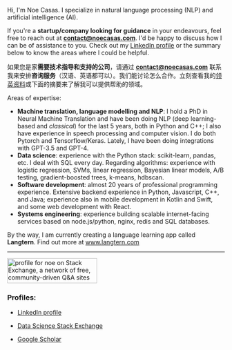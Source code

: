 Hi, I'm Noe Casas. I specialize in natural language processing (NLP) and artificial intelligence (AI).

If you're a **startup/company looking for guidance** in your endeavours, feel free to reach out at **contact@noecasas.com**. I'd be happy to discuss how I can be of assistance to you. Check out my [LinkedIn profile][1] or the summary below to know the areas where I could be helpful.

如果您是家**需要技术指导和支持的公司**，请通过 **contact@noecasas.com** 联系我来安排**咨询服务**（汉语、英语都可以）。我们能讨论怎么合作。立刻查看我的[领英资料](https://www.linkedin.com/in/noecasas/?locale=zh_CN)或下面的摘要来了解我可以提供帮助的领域。

Areas of expertise:
- **Machine translation, language modelling and NLP**: I hold a PhD in Neural Machine Translation and have been doing NLP (deep learning-based and _classical_) for the last 5 years, both in Python and C++; I also have experience in speech processing and computer vision. I do both Pytorch and Tensorflow/Keras. Lately, I have been doing integrations with GPT-3.5 and GPT-4.
- **Data science**: experience with the Python stack: scikit-learn, pandas, etc. I deal with SQL every day. Regarding algorithms: experience with logistic regression, SVMs, linear regression, Bayesian linear models, A/B testing, gradient-boosted trees, k-means, hdbscan.
- **Software development**: almost 20 years of professional programming experience. Extensive backend experience in Python, Javascript, C++, and Java; experience also in mobile development in Kotlin and Swift, and some web development with React. 
- **Systems engineering**: experience building scalable internet-facing services based on node.js/python, nginx, redis and SQL databases.


By the way, I am currently creating a language learning app called **Langtern**. Find out more at www.langtern.com

---

<a href="https://datascience.stackexchange.com/users/14675/noe?tab=profile"><img src="https://stackexchange.com/users/flair/343021.png" width="208" height="58" alt="profile for noe on Stack Exchange, a network of free, community-driven Q&amp;A sites" title="profile for noe on Stack Exchange, a network of free, community-driven Q&amp;A sites" /></a>

### Profiles:
* [LinkedIn profile][1]
* [Data Science Stack Exchange](https://datascience.stackexchange.com/users/14675/ncasas)
* [Google Scholar](https://scholar.google.com/citations?user=nCv6b9wAAAAJ)

  [1]: https://www.linkedin.com/in/noecasas/
